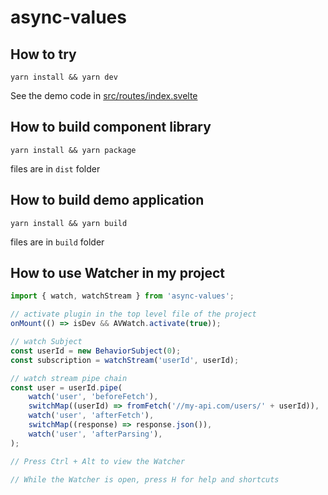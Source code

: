 # async-values

## How to try

`yarn install && yarn dev`

See the demo code in [src/routes/index.svelte](src/routes/index.svelte)

## How to build component library

`yarn install && yarn package`

files are in `dist` folder

## How to build demo application

`yarn install && yarn build`

files are in `build` folder

## How to use Watcher in my project

```js
import { watch, watchStream } from 'async-values';

// activate plugin in the top level file of the project
onMount(() => isDev && AVWatch.activate(true));

// watch Subject
const userId = new BehaviorSubject(0);
const subscription = watchStream('userId', userId);

// watch stream pipe chain
const user = userId.pipe(
	watch('user', 'beforeFetch'),
	switchMap((userId) => fromFetch('//my-api.com/users/' + userId)),
	watch('user', 'afterFetch'),
	switchMap((response) => response.json()),
	watch('user', 'afterParsing'),
);

// Press Ctrl + Alt to view the Watcher

// While the Watcher is open, press H for help and shortcuts
```
